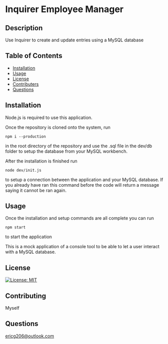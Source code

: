 # Inquirer Employee Manager
    
## Description

Use Inquirer to create and update entries using a MySQL database

## Table of Contents

* [Installation](#installation)
* [Usage](#usage)
* [License](#license)
* [Contributers](#contributing)
* [Questions](#questions)
        

## Installation

Node.js is required to use this application. 

Once the repository is cloned onto the system, run
```
npm i --production
```
in the root directory of the repository and use the .sql file  in the dev/db folder to setup the database from your MySQL workbench.

After the installation is finished run
```
node dev/init.js
```
to setup a connection between the application and your MySQL database. If you already have ran this command before the code will return a message saying it cannot be ran again.
## Usage

Once the installation and setup commands are all complete you can run
```
npm start
```
to start the application

This is a mock application of a console tool to be able to let a user interact with a MySQL database.

## License

[![License: MIT](https://img.shields.io/badge/License-MIT-yellow.svg)](https://opensource.org/licenses/MIT)

## Contributing

Myself

## Questions

ericg206@outlook.com
    
